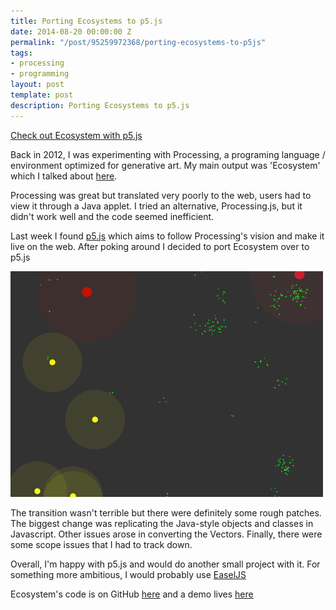 ```yaml
---
title: Porting Ecosystems to p5.js
date: 2014-08-20 00:00:00 Z
permalink: "/post/95259972368/porting-ecosystems-to-p5js"
tags:
- processing
- programming
layout: post
template: post
description: Porting Ecosystems to p5.js
---
```


[Check out Ecosystem with p5.js](http://randylubin.github.io/ecosystem-p5js/)

Back in 2012, I was experimenting with Processing, a programing language / environment optimized for generative art. My main output was 'Ecosystem' which I talked about [here](http://blog.randylubin.com/post/22111666178/ecosystem-a-little-art-project).

Processing was great but translated very poorly to the web, users had to view it through a Java applet. I tried an alternative, Processing.js, but it didn't work well and the code seemed inefficient.

Last week I found [p5.js](http://p5js.org/) which aims to follow Processing's vision and make it live on the web. After poking around I decided to port Ecosystem over to p5.js

![](/images/9f87dcdc5e90d1e3e1d2a7f26d66a4f404ec8b4117636a3a3d093a9ea6dde969.png)

The transition wasn't terrible but there were definitely some rough patches. The biggest change was replicating the Java-style objects and classes in Javascript. Other issues arose in converting the Vectors. Finally, there were some scope issues that I had to track down.

Overall, I'm happy with p5.js and would do another small project with it. For something more ambitious, I would probably use [EaselJS](http://www.createjs.com/#!/EaselJS)

Ecosystem's code is on GitHub [here](https://github.com/randylubin/ecosystem-p5js) and a demo lives [here](http://randylubin.github.io/ecosystem-p5js/)